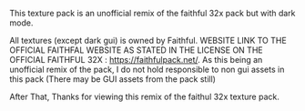 This texture pack is an unofficial remix of the faithful 32x pack but with dark mode.

All textures (except dark gui) is owned by Faithful.
WEBSITE LINK TO THE OFFICIAL FAITHFAL WEBSITE AS STATED IN THE LICENSE ON THE OFFICIAL FAITHFUL 32X : https://faithfulpack.net/.
As this being an unofficial remix of the pack, I do not hold responsible to non gui assets in this pack (There may be GUI assets from the pack still)

After That, Thanks for viewing this remix of the faithul 32x texture pack.
